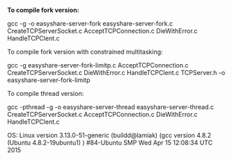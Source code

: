 <b>To compile fork version:</b>

gcc -g -o easyshare-server-fork easyshare-server-fork.c CreateTCPServerSocket.c AcceptTCPConnection.c DieWithError.c HandleTCPClent.c

To compile fork version with constrained multitasking:

gcc -g easyshare-server-fork-limitp.c AcceptTCPConnection.c CreateTCPServerSocket.c DieWithError.c HandleTCPClent.c TCPServer.h -o easyshare-server-fork-limitp

To compile thread version:

gcc -pthread -g -o easyshare-server-thread easyshare-server-thread.c CreateTCPServerSocket.c AcceptTCPConnection.c DieWithError.c HandleTCPClent.c

OS:
Linux version 3.13.0-51-generic (buildd@lamiak) 
(gcc version 4.8.2 (Ubuntu 4.8.2-19ubuntu1) ) #84-Ubuntu SMP Wed Apr 15 12:08:34 UTC 2015



